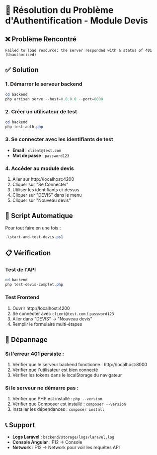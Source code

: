 # 🔐 Résolution du Problème d'Authentification - Module Devis

## ❌ Problème Rencontré
```
Failed to load resource: the server responded with a status of 401 (Unauthorized)
```

## ✅ Solution

### 1. **Démarrer le serveur backend**
```powershell
cd backend
php artisan serve --host=0.0.0.0 --port=8000
```

### 2. **Créer un utilisateur de test**
```powershell
cd backend
php test-auth.php
```

### 3. **Se connecter avec les identifiants de test**
- **Email** : `client@test.com`
- **Mot de passe** : `password123`

### 4. **Accéder au module devis**
1. Aller sur http://localhost:4200
2. Cliquer sur "Se Connecter"
3. Utiliser les identifiants ci-dessus
4. Cliquer sur "DEVIS" dans le menu
5. Cliquer sur "Nouveau devis"

## 🚀 Script Automatique

Pour tout faire en une fois :
```powershell
.\start-and-test-devis.ps1
```

## 📋 Vérification

### Test de l'API
```powershell
cd backend
php test-devis-complet.php
```

### Test Frontend
1. Ouvrir http://localhost:4200
2. Se connecter avec `client@test.com` / `password123`
3. Aller dans "DEVIS" → "Nouveau devis"
4. Remplir le formulaire multi-étapes

## 🔧 Dépannage

### Si l'erreur 401 persiste :
1. Vérifier que le serveur backend fonctionne : http://localhost:8000
2. Vérifier que l'utilisateur est bien connecté
3. Vérifier les tokens dans le localStorage du navigateur

### Si le serveur ne démarre pas :
1. Vérifier que PHP est installé : `php --version`
2. Vérifier que Composer est installé : `composer --version`
3. Installer les dépendances : `composer install`

## 📞 Support

- **Logs Laravel** : `backend/storage/logs/laravel.log`
- **Console Angular** : F12 → Console
- **Network** : F12 → Network pour voir les requêtes API



